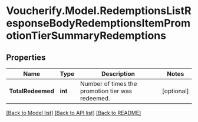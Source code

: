 # Voucherify.Model.RedemptionsListResponseBodyRedemptionsItemPromotionTierSummaryRedemptions

## Properties

Name | Type | Description | Notes
------------ | ------------- | ------------- | -------------
**TotalRedeemed** | **int** | Number of times the promotion tier was redeemed. | [optional] 

[[Back to Model list]](../../README.md#documentation-for-models) [[Back to API list]](../../README.md#documentation-for-api-endpoints) [[Back to README]](../../README.md)

